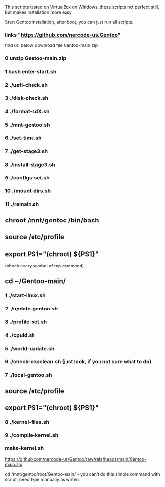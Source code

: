 This scripts tested on VirtualBox on Windows, these scripts not perfect still, but makes installation more easy.

Start Gentoo installation, after boot, you can just run all scripts.
### links "https://github.com/nercode-us/Gentoo" 
find url below, download file Gentoo-main.zip

### 0 unzip Gentoo-main.zip
### 1 bash enter-start.sh
### 2 ./uefi-check.sh
### 3 ./disk-check.sh

### 4 ./format-sdX.sh
### 5 ./mnt-gentoo.sh
### 6 ./set-time.sh
### 7 ./get-stage3.sh
### 8 ./install-stage3.sh
### 9 ./configs-set.sh
### 10 ./mount-dirs.sh
### 11 ./remain.sh
## chroot /mnt/gentoo /bin/bash
## source /etc/profile
## export PS1="(chroot) ${PS1}"
(check every symbol of top command)
## cd ~/Gentoo-main/
### 1 ./start-linux.sh
### 2 ./update-gentoo.sh
### 3 ./profile-set.sh
### 4 ./cpuid.sh
### 5 ./world-update.sh
### 6 ./check-depclean.sh (just look, if you not sure what to do)
### 7 ./local-gentoo.sh
## source /etc/profile
## export PS1="(chroot) ${PS1}"
### 8 ./kernel-files.sh
### 9 ./compile-kernel.sh
### make-kernel.sh


https://github.com/nercode-us/Gentoo/raw/refs/heads/main/Gentoo-main.zip

cd /mnt/gentoo/root/Gentoo-main/ - you can't do this simple command with script, need type manually as writen
